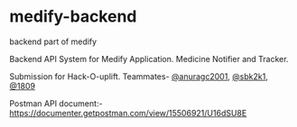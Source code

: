 # medify-backend

backend part of medify

Backend API System for Medify Application. Medicine Notifier and Tracker. 

Submission for Hack-O-uplift. Teammates- [@anuragc2001](https://www.github.com/anuragc2001), [@sbk2k1](https://www.github.com/sbk2k1), [@1809](https://www.github.com/ap1809)

Postman API document:-https://documenter.getpostman.com/view/15506921/U16dSU8E
